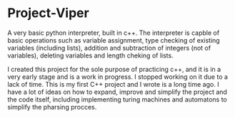 # Project-Viper
A very basic python interpreter, built in c++.
The interpreter is capble of basic operations such as variable assignment, type checking
of existing variables (including lists), addition and subtraction of integers (not of variables),
deleting variables and length cheking of lists.

I created this project for the sole purpose of practicing c++,
and it is in a very early stage and is a work in progress. 
I stopped working on it due to a lack of time.
This is my first C++ project and I wrote is a long time ago.
I have a lot of ideas on how to expand, improve
and simplify the project and the code itself, including
implementing turing machines and automatons to simplify the pharsing procces.
